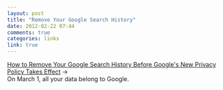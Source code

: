 ```yaml
---
layout: post
title: "Remove Your Google Search History"
date: 2012-02-22 07:44
comments: true
categories: links
link: true
---
```

[How to Remove Your Google Search History Before Google's New Privacy Policy Takes Effect](https://www.eff.org/deeplinks/2012/02/how-remove-your-google-search-history-googles-new-privacy-policy-takes-effect "How to Remove Your Google Search History Before Google's New Privacy Policy Takes Effect") &rarr;  
On March 1, all your data belong to Google.